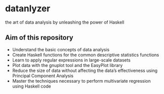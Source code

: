 # datanlyzer
the art of data analysis by unleashing the power of Haskell

## Aim of this repository
- Understand the basic concepts of data analysis
- Create Haskell functions for the common descriptive statistics functions
- Learn to apply regular expressions in large-scale datasets
- Plot data with the gnuplot tool and the EasyPlot library
- Reduce the size of data without affecting the data’s effectiveness using Principal Component Analysis
- Master the techniques necessary to perform multivariate regression using Haskell code
